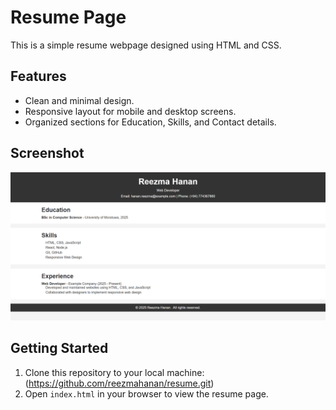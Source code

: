 # Resume Page

This is a simple resume webpage designed using HTML and CSS.

## Features

- Clean and minimal design.
- Responsive layout for mobile and desktop screens.
- Organized sections for Education, Skills, and Contact details.

## Screenshot

![Resume Page Screenshot](https://github.com/reezmahanan/resume/blob/main/Screenshot%202025-01-15%20122128.png)

## Getting Started

1. Clone this repository to your local machine:(https://github.com/reezmahanan/resume.git)
2. Open `index.html` in your browser to view the resume page.

